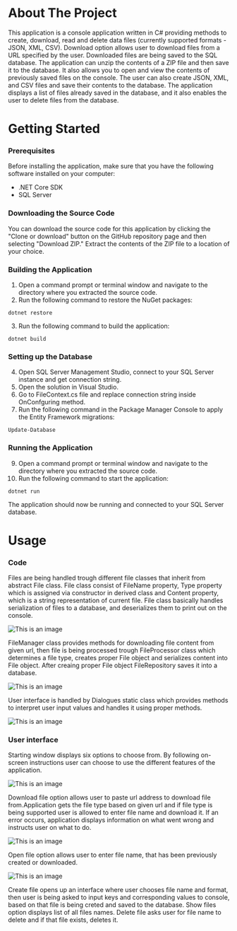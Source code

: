 # About The Project
This application is a console application written in C# providing methods to create, download, read and delete data files (currently supported
formats - JSON, XML, CSV). Download option allows user to download files from a URL specified by the user.
Downloaded files are being saved to the SQL database. The application can unzip the contents of a ZIP file and then 
save it to the database. It also allows you to open and view the contents of previously saved files on the console. The user can also create 
JSON, XML, and CSV files and save their contents to the database. The application displays a list of files already saved in the database, and 
it also enables the user to delete files from the database.

# Getting Started
### Prerequisites
Before installing the application, make sure that you have the following software installed on your computer:
- .NET Core SDK
- SQL Server
### Downloading the Source Code
You can download the source code for this application by clicking the "Clone or download" button on the GitHub repository page and then 
selecting "Download ZIP." Extract the contents of the ZIP file to a location of your choice.
### Building the Application
1. Open a command prompt or terminal window and navigate to the directory where you extracted the source code.
2. Run the following command to restore the NuGet packages:
```
dotnet restore
```
3. Run the following command to build the application:
```
dotnet build
```
### Setting up the Database
4. Open SQL Server Management Studio, connect to your SQL Server instance and get connection string.
5. Open the solution in Visual Studio.
6. Go to FileContext.cs file and replace connection string inside OnConfguring method.
7. Run the following command in the Package Manager Console to apply the Entity Framework migrations:
```
Update-Database
```
### Running the Application
9. Open a command prompt or terminal window and navigate to the directory where you extracted the source code.
10. Run the following command to start the application:
```
dotnet run
```
The application should now be running and connected to your SQL Server database.
# Usage
### Code
Files are being handled trough different file classes that inherit from abstract File class.
File class consist of FileName property, Type property which is assigned via constructor in derived class and Content property, which is a string 
representation of current file. File class basically handles serialization of files to a database, and deserializes them to print out on the console.

![This is an image](https://imagizer.imageshack.com/img924/7241/7cgyJe.jpg)

FileManager class provides methods for downloading file content from given url, then file is being processed trough FileProcessor class
which determines a file type, creates proper File object and serializes content into File object. After creaing proper File object FileRepository saves it into a database.


![This is an image](https://imagizer.imageshack.com/img922/4463/DlOXnk.jpg)

User interface is handled by Dialogues static class which provides methods to interpret user input values and handles it using proper methods.

![This is an image](https://imagizer.imageshack.com/img923/6097/QyljbB.jpg)

### User interface
Starting window displays six options to choose from. By following on-screen instructions user can
choose to use the different features of the application.

![This is an image](https://imagizer.imageshack.com/img924/6386/9lmOtj.jpg)

Download file option allows user to paste url address to download file from.Application gets the file type based on given url and 
if file type is being supported user is allowed to enter file name and download it. If an error occurs, application displays information
on what went wrong and instructs user on what to do.

![This is an image](https://imagizer.imageshack.com/img923/8316/IdxkxG.jpg)

Open file option allows user to enter file name, that has been previously created or downloaded.

![This is an image](https://imagizer.imageshack.com/img922/3417/QVy3fR.jpg)

Create file opens up an interface where user chooses file name and format, then user is being asked to input keys and corresponding values to console,
based on that file is being creted and saved to the database. Show files option displays list of all files names. Delete file asks user for file name to delete
and if that file exists, deletes it.


